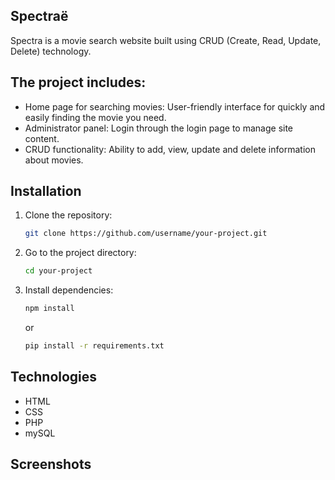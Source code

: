 ## Spectraё

Spectra is a movie search website built using CRUD (Create, Read, Update, Delete) technology.



## The project includes:

- Home page for searching movies: User-friendly interface for quickly and easily finding the movie you need.
- Administrator panel: Login through the login page to manage site content.
- CRUD functionality: Ability to add, view, update and delete information about movies.



## Installation

1. Clone the repository:
    ```bash
    git clone https://github.com/username/your-project.git
    ```
2. Go to the project directory:
    ```bash
    cd your-project
    ```
3. Install dependencies:
    ```bash
    npm install
    ```
    or
    ```bash
    pip install -r requirements.txt
    ```


## Technologies

- HTML
- CSS
- PHP 
- mySQL



## Screenshots

